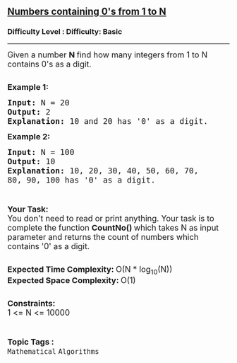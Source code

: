 <h2><a href="https://www.geeksforgeeks.org/problems/numbers-containing-0s-from-1-to-n4704/1?page=1&difficulty=Basic&status=unsolved,attempted&sortBy=accuracy">Numbers containing 0's from 1 to N</a></h2><h3>Difficulty Level : Difficulty: Basic</h3><hr><div class="problems_problem_content__Xm_eO"><p><span style="font-size:18px">Given a number&nbsp;<strong>N&nbsp;</strong>find&nbsp;how many integers from 1 to N contains 0's as a digit.&nbsp;</span><br>
&nbsp;</p>

<p><span style="font-size:18px"><strong>Example 1:</strong></span></p>

<pre><span style="font-size:18px"><strong>Input: </strong>N = 20
<strong>Output: </strong>2
<strong>Explanation: </strong>10 and 20 has '0' as a digit.</span>
</pre>

<p><span style="font-size:18px"><strong>Example 2:</strong></span></p>

<pre><span style="font-size:18px"><strong>Input: </strong>N = 100
<strong>Output: </strong>10
<strong>Explanation: </strong>10, 20, 30, 40, 50, 60, 70,
80, 90, 100 has '0' as a digit.</span>
</pre>

<p>&nbsp;</p>

<p><span style="font-size:18px"><strong>Your Task:</strong></span><br>
<span style="font-size:18px">You don't need to read or print anything. Your task is to complete the function&nbsp;<strong>CountNo()&nbsp;</strong>which takes N as input parameter and returns the count of numbers which contains '0' as a digit.</span><br>
&nbsp;</p>

<p><span style="font-size:18px"><strong>Expected Time Complexity:&nbsp;</strong>O(N * log<sub>10</sub>(N)</span><span style="font-size:18px">)<br>
<strong>Expected Space Complexity:&nbsp;</strong>O(1)</span><br>
&nbsp;</p>

<p><span style="font-size:18px"><strong>Constraints:</strong><br>
1 &lt;= N &lt;= 10000</span></p>
</div><br><p><span style=font-size:18px><strong>Topic Tags : </strong><br><code>Mathematical</code>&nbsp;<code>Algorithms</code>&nbsp;